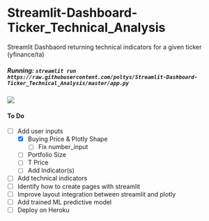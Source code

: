 # Streamlit-Dashboard-Ticker_Technical_Analysis
Streamlit Dashbaord returning technical indicators for a given ticker (yfinance/ta)

##### Running: `streamlit run https://raw.githubusercontent.com/poltys/Streamlit-Dashboard-Ticker_Technical_Analysis/master/app.py`
![](https://github.com/poltys/Streamlit-Dashboard-Ticker_Technical_Analysis/blob/master/extra/streamlit-app-2020-08-30-12-08-43.gif)

#### To Do
- [ ] Add user inputs
  - [X] Buying Price & Plotly Shape
    - [ ] Fix number_input 
  - [ ] Portfolio Size
  - [ ] T Price
  - [ ] Add Indicator(s)
- [ ] Add technical indicators
- [ ] Identify how to create pages with streamlit 
- [ ] Improve layout integration between streamlit and plotly
- [ ] Add trained ML predictive model 
- [ ] Deploy on Heroku
